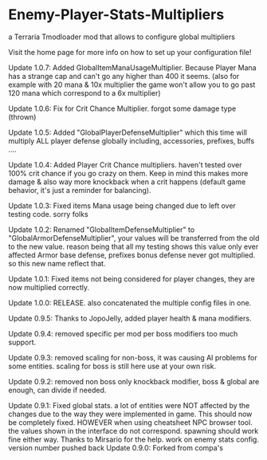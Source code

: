 # Enemy-Player-Stats-Multipliers
a Terraria Tmodloader mod that allows to configure global multipliers

Visit the home page for more info on how to set up your configuration file!

Update 1.0.7: Added GlobalItemManaUsageMultiplier. Because Player Mana has a strange cap and can't go any higher than 400 it seems. (also for example with 20 mana & 10x multiplier the game won't allow you to go past 120 mana which correspond to a 6x multiplier)

Update 1.0.6: Fix for Crit Chance Multiplier. forgot some damage type (thrown)

Update 1.0.5: Added "GlobalPlayerDefenseMultiplier" which this time will multiply ALL player defense globally including, accessories, prefixes, buffs ....

Update 1.0.4: Added Player Crit Chance multipliers. haven't tested over 100% crit chance if you go crazy on them. Keep in mind this makes more damage & also way more knockback when a crit happens (default game behavior, it's just a reminder for balancing).

Update 1.0.3: Fixed items Mana usage being changed due to left over testing code. sorry folks

Update 1.0.2: Renamed "GlobalItemDefenseMultiplier" to "GlobalArmorDefenseMultiplier", your values will be transferred from the old to the new value. reason being that all my testing shows this value only ever affected Armor base defense, prefixes bonus defense never got multiplied. so this new name reflect that.

Update 1.0.1: Fixed items not being considered for player changes, they are now multiplied correctly.

Update 1.0.0: RELEASE. also concatenated the multiple config files in one.

Update 0.9.5: Thanks to JopoJelly, added player health & mana modifiers.

Update 0.9.4: removed specific per mod per boss modifiers too much support.

Update 0.9.3: removed scaling for non-boss, it was causing AI problems for some entities.
 scaling for boss is still here use at your own risk.

Update 0.9.2: removed non boss only knockback modifier, boss & global are enough, can divide if needed.

Update 0.9.1: Fixed global stats. a lot of entities were NOT affected by the changes due to the way they were implemented in game.
This should now be completely fixed. HOWEVER when using cheatsheet NPC browser tool. the values shown in the interface do not correspond. spawning should work fine either way. Thanks to Mirsario for the help.
work on enemy stats config.
version number pushed back
Update 0.9.0: Forked from compa's 
